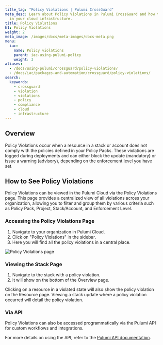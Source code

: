 ```yaml
---
title_tag: "Policy Violations | Pulumi CrossGuard"
meta_desc: Learn about Policy Violations in Pulumi CrossGuard and how to manage compliance
  in your cloud infrastructure.
title: Policy Violations
h1: Policy Violations
weight: 2
meta_image: /images/docs/meta-images/docs-meta.png
menu:
  iac:
    name: Policy violations
    parent: iac-using-pulumi-policy
    weight: 3
aliases:
  - /docs/using-pulumi/crossguard/policy-violations/
  - /docs/iac/packages-and-automation/crossguard/policy-violations/
search:
  keywords:
    - crossguard
    - violation
    - violations
    - policy
    - compliance
    - cloud
    - infrastructure
---
```


## Overview

Policy Violations occur when a resource in a stack or account does not comply with the policies defined in your Policy Packs. These violations are logged during deployments and can either block the update (mandatory) or issue a warning (advisory), depending on the enforcement level you have set.

## How to See Policy Violations

Policy Violations can be viewed in the Pulumi Cloud via the Policy Violations page. This page provides a centralized view of all violations across your organization, allowing you to filter and group them by various criteria such as Policy Pack, Project, Stack/Account, and Enforcement Level.

### Accessing the Policy Violations Page

1. Navigate to your organization in Pulumi Cloud.
2. Click on "Policy Violations" in the sidebar.
3. Here you will find all the policy violations in a central place.

![Policy Violations page](/images/docs/guides/crossguard/policy-violations.png)

### Viewing the Stack Page

1. Navigate to the stack with a policy violation.
2. It will show on the bottom of the Overview page.

Clicking on a resource in a violated state will also show the policy violation on the Resource page. Viewing a stack update where a policy violation occurred will detail the policy violation.

### Via API

Policy Violations can also be accessed programmatically via the Pulumi API for custom workflows and integrations.

For more details on using the API, refer to the [Pulumi API documentation](/docs/pulumi-cloud/cloud-rest-api/#list-policy-violations).
